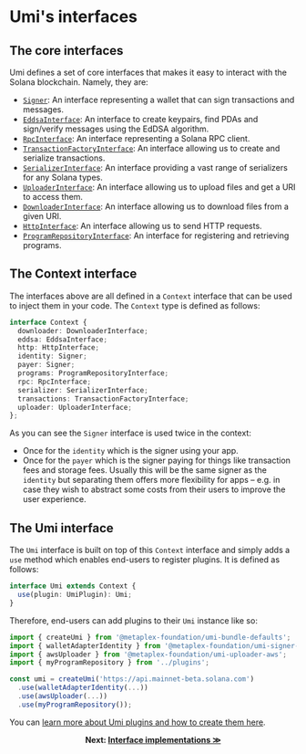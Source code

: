 # Umi's interfaces

## The core interfaces

Umi defines a set of core interfaces that makes it easy to interact with the Solana blockchain. Namely, they are:
- [`Signer`](https://umi-docs.vercel.app/interfaces/umi.Signer.html): An interface representing a wallet that can sign transactions and messages.
- [`EddsaInterface`](https://umi-docs.vercel.app/interfaces/umi.EddsaInterface.html): An interface to create keypairs, find PDAs and sign/verify messages using the EdDSA algorithm.
- [`RpcInterface`](https://umi-docs.vercel.app/interfaces/umi.RpcInterface.html): An interface representing a Solana RPC client.
- [`TransactionFactoryInterface`](https://umi-docs.vercel.app/interfaces/umi.TransactionFactoryInterface.html): An interface allowing us to create and serialize transactions.
- [`SerializerInterface`](https://umi-docs.vercel.app/interfaces/umi.SerializerInterface.html): An interface providing a vast range of serializers for any Solana types.
- [`UploaderInterface`](https://umi-docs.vercel.app/interfaces/umi.UploaderInterface.html): An interface allowing us to upload files and get a URI to access them.
- [`DownloaderInterface`](https://umi-docs.vercel.app/interfaces/umi.DownloaderInterface.html): An interface allowing us to download files from a given URI.
- [`HttpInterface`](https://umi-docs.vercel.app/interfaces/umi.HttpInterface.html): An interface allowing us to send HTTP requests.
- [`ProgramRepositoryInterface`](https://umi-docs.vercel.app/interfaces/umi.ProgramRepositoryInterface.html): An interface for registering and retrieving programs.

## The Context interface

The interfaces above are all defined in a `Context` interface that can be used to inject them in your code. The `Context` type is defined as follows:

```ts
interface Context {
  downloader: DownloaderInterface;
  eddsa: EddsaInterface;
  http: HttpInterface;
  identity: Signer;
  payer: Signer;
  programs: ProgramRepositoryInterface;
  rpc: RpcInterface;
  serializer: SerializerInterface;
  transactions: TransactionFactoryInterface;
  uploader: UploaderInterface;
};
```

As you can see the `Signer` interface is used twice in the context:
- Once for the `identity` which is the signer using your app.
- Once for the `payer` which is the signer paying for things like transaction fees and storage fees. Usually this will be the same signer as the `identity` but separating them offers more flexibility for apps – e.g. in case they wish to abstract some costs from their users to improve the user experience.

## The Umi interface

The `Umi` interface is built on top of this `Context` interface and simply adds a `use` method which enables end-users to register plugins. It is defined as follows:

```ts
interface Umi extends Context {
  use(plugin: UmiPlugin): Umi;
}
```

Therefore, end-users can add plugins to their `Umi` instance like so:

```ts
import { createUmi } from '@metaplex-foundation/umi-bundle-defaults';
import { walletAdapterIdentity } from '@metaplex-foundation/umi-signer-wallet-adapters';
import { awsUploader } from '@metaplex-foundation/umi-uploader-aws';
import { myProgramRepository } from '../plugins';

const umi = createUmi('https://api.mainnet-beta.solana.com')
  .use(walletAdapterIdentity(...))
  .use(awsUploader(...))
  .use(myProgramRepository());
```

You can [learn more about Umi plugins and how to create them here](./plugins.md).

<p align="center">
<strong>Next: <a href="./implementations.md">Interface implementations ≫</a></strong>
</p>
